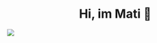 <div align="center">
<h1 align="center">Hi, im Mati 👋</h1>
</div>
<img src="https://i.imgur.com/z7cltPg.png">

